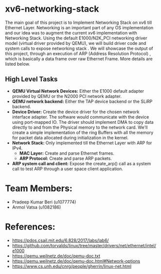 # xv6-networking-stack
The main goal of this project is to Implement Networking Stack on xv6 till Ethernet Layer.
Networking is an important part of any OS implementation and our idea was to augment the current xv6 implementation with Networking Stack. Using the default E1000/N2K_PCI networking driver model (virtual driver provided by QEMU), we will build driver code and system calls to expose networking stack . We will showcase the output of this project, through an execution of ARP (Address Resolution Protocol) , which is basically a data frame over raw Ethernet Frame. More details are listed below. 

## High Level Tasks
- **QEMU Virtual Network Devices:** Either the E1000 default adapter provided by QEMU or the N2000 PCI network adapter.
- **QEMU network backend:** Either the TAP device backend or the SLiRP backend.
- **Device Driver:** Create the device driver for the chosen network interface adapter. The software would communicate with the device using port-mapped IO. The driver should implement DMA to copy data directly to and from the Physical memory to the network card. We'll create a simple implementation of the ring Buffers with all the memory for packet data allocated during initialization in the kernel.
- **Network Stack:** Only implemented till the Ethernet Layer with ARP for IPv4.
	- **MAC Layer:** Create and parse Ethernet frames.
	- **ARP Protocol:** Create and parse ARP packets.
- **ARP system call and client:** Expose the create_arp() call as a system call to test ARP through a user space client application.

# Team Members:
- Pradeep Kumar Beri (u1077774)
- Anmol Vatsa (u1082186)

# References:
- https://pdos.csail.mit.edu/6.828/2017/labs/lab6/
- https://github.com/torvalds/linux/tree/master/drivers/net/ethernet/intel/e1000
- https://qemu.weilnetz.de/doc/qemu-doc.txt
- https://qemu.weilnetz.de/doc/qemu-doc.html#Network-options
- https://www.cs.unh.edu/cnrg/people/gherrin/linux-net.html
